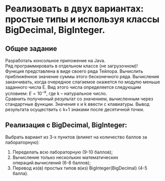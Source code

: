 # Реализовать в двух вариантах: проcтые типы и используя классы BigDecimal, BigInteger.
## Общее задание
Разработать консольное приложение на Java.  
Ряд программировать в отдельном классе (не загрузочном)!  
Функция представлена в виде своего ряда Тейлора. Вычислить приближённое значение суммы этого бесконечного ряда. Вычисления заканчивать, когда очередное слагаемое окажется по модулю меньше заданного числа E. Вид этого числа определяется следующим условием: $E = 10^{-k}$, где k – натуральное число.  
Сравнить полученный результат со значением, вычисленным через стандартные функции. Значения x и k ввести с клавиатуры.
Вывод результата осуществить с k+1 знаками после десятичной точки.
## Реализация с BigDecimal, BigInteger:
Выбрать вариант из 3-х пунктов (влияет на количество баллов за лабораторную):
 1. Переделать всю лабораторную (9-10 баллов);
 2. Вычисление только нескольких математических операций.вычислений (6-8 баллов);
 3. Перевод из(в) простых типов в(из) BigInteger(BigDecimal) (4-5 балла).